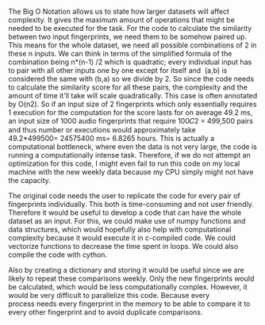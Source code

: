 The Big O Notation allows us to state how larger datasets will affect complexity. It gives the maximum amount of operations that might be needed to be executed for the task. For the code to calculate the similarity between two input fingerprints, we need them to be somehow paired up. This means for the whole dataset, we need all possible combinations of 2 in these n inputs. We can think in terms of the simplified formula of the combination being n*(n-1) /2 which is quadratic; every individual input has to pair with all other inputs one by one except for itself and  (a,b) is considered the same with (b,a) so we divide by 2. So since the code needs to calculate the similarity score for all these pairs, the complexity and the amount of time it'll take will scale quadratically. This case is often annotated by O(n2). So if an input size of 2 fingerprints which only essentially requires 1 execution for the computation for the score lasts for on average 49.2 ms, an input size of 1000 audio fingerprints that require 100𝐶2 = 499,500 pairs and thus number or executions would approximately take 49.2*499500= 24575400 ms= 6.8265 hours. This is actually a computational bottleneck, where even the data is not very large, the code is running a computationally intense task. Therefore, if we do not attempt an optimization for this code, I might even fail to run this code on my local machine with the new weekly data because my CPU simply might not have the capacity. 

The original code needs the user to replicate the code for every pair of fingerprints individually. This both is time-consuming and not user friendly. Therefore it would be useful to develop a code that can have the whole dataset as an input. For this, we could make use of numpy functions and data structures, which would hopefully also help with computational complexity because it would execute it in c-compiled code. We could vectorize functions to decrease the time spent in loops. We could also compile the code with cython.

Also by creating a dictionary and storing it would be useful since we are likely to repeat these comparisons weekly. Only the new fingerprints would be calculated, which would be less computationally complex. However, it would be very difficult to parallelize this code. Because every process needs every fingerprint in the memory to be able to compare it to every other fingerprint and to avoid duplicate comparisons. 
